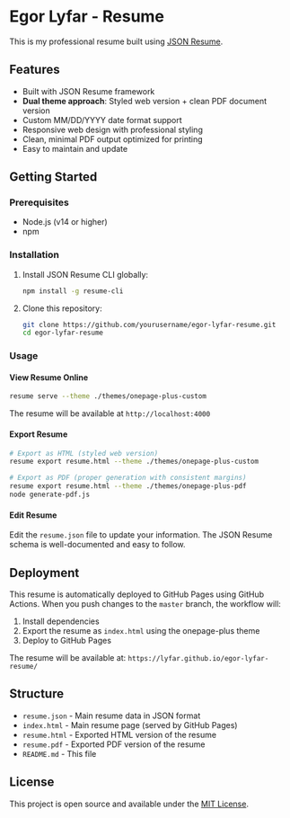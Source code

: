 # Egor Lyfar - Resume

This is my professional resume built using [JSON Resume](https://jsonresume.org/).

## Features

- Built with JSON Resume framework
- **Dual theme approach**: Styled web version + clean PDF document version
- Custom MM/DD/YYYY date format support
- Responsive web design with professional styling
- Clean, minimal PDF output optimized for printing
- Easy to maintain and update

## Getting Started

### Prerequisites

- Node.js (v14 or higher)
- npm

### Installation

1. Install JSON Resume CLI globally:
   ```bash
   npm install -g resume-cli
   ```

2. Clone this repository:
   ```bash
   git clone https://github.com/yourusername/egor-lyfar-resume.git
   cd egor-lyfar-resume
   ```

### Usage

#### View Resume Online
```bash
resume serve --theme ./themes/onepage-plus-custom
```
The resume will be available at `http://localhost:4000`

#### Export Resume
```bash
# Export as HTML (styled web version)
resume export resume.html --theme ./themes/onepage-plus-custom

# Export as PDF (proper generation with consistent margins)
resume export resume.html --theme ./themes/onepage-plus-pdf
node generate-pdf.js
```

#### Edit Resume
Edit the `resume.json` file to update your information. The JSON Resume schema is well-documented and easy to follow.

## Deployment

This resume is automatically deployed to GitHub Pages using GitHub Actions. When you push changes to the `master` branch, the workflow will:

1. Install dependencies
2. Export the resume as `index.html` using the onepage-plus theme
3. Deploy to GitHub Pages

The resume will be available at: `https://lyfar.github.io/egor-lyfar-resume/`

## Structure

- `resume.json` - Main resume data in JSON format
- `index.html` - Main resume page (served by GitHub Pages)
- `resume.html` - Exported HTML version of the resume
- `resume.pdf` - Exported PDF version of the resume
- `README.md` - This file

## License

This project is open source and available under the [MIT License](LICENSE).
